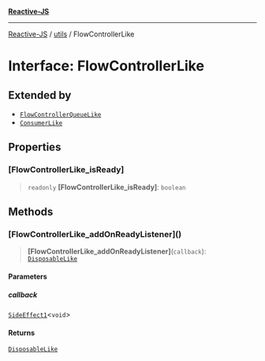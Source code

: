 [**Reactive-JS**](../../README.md)

***

[Reactive-JS](../../README.md) / [utils](../README.md) / FlowControllerLike

# Interface: FlowControllerLike

## Extended by

- [`FlowControllerQueueLike`](FlowControllerQueueLike.md)
- [`ConsumerLike`](ConsumerLike.md)

## Properties

### \[FlowControllerLike\_isReady\]

> `readonly` **\[FlowControllerLike\_isReady\]**: `boolean`

## Methods

### \[FlowControllerLike\_addOnReadyListener\]()

> **\[FlowControllerLike\_addOnReadyListener\]**(`callback`): [`DisposableLike`](DisposableLike.md)

#### Parameters

##### callback

[`SideEffect1`](../../functions/type-aliases/SideEffect1.md)\<`void`\>

#### Returns

[`DisposableLike`](DisposableLike.md)
